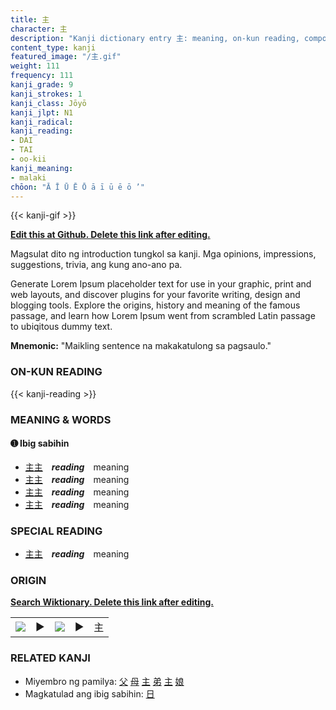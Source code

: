 ```yaml
---
title: 主
character: 主
description: "Kanji dictionary entry 主: meaning, on-kun reading, compounds, origin, related kanji"
content_type: kanji
featured_image: "/主.gif"
weight: 111
frequency: 111
kanji_grade: 9
kanji_strokes: 1
kanji_class: Jōyō
kanji_jlpt: N1
kanji_radical: 
kanji_reading: 
- DAI
- TAI
- oo-kii
kanji_meaning:
- malaki
chōon: "Ā Ī Ū Ē Ō ā ī ū ē ō ’"
---
```

[//]: # (Don't edit the line below. Kanji animated GIF code is automatically generated.)
{{< kanji-gif >}}

[//]: # (Edit below this line.)

**[Edit this at Github. Delete this link after editing.](https://github.com/tim0g/tim/tree/main/content/kanji/主/index.md)**

Magsulat dito ng introduction tungkol sa kanji. Mga opinions, impressions, suggestions, trivia, ang kung ano-ano pa.

Generate Lorem Ipsum placeholder text for use in your graphic, print and web layouts, and discover plugins for your favorite writing, design and blogging tools. Explore the origins, history and meaning of the famous passage, and learn how Lorem Ipsum went from scrambled Latin passage to ubiqitous dummy text.
 
**Mnemonic:** "Maikling sentence na makakatulong sa pagsaulo."

### ON-KUN READING

[//]: # (Don't edit the line below. ON-KUN READING code is automatically generated.)
{{< kanji-reading >}}

### MEANING & WORDS

#### ➊ **Ibig sabihin**
  - [主](../主)[主](../主)　***reading***　meaning
  - [主](../主)[主](../主)　***reading***　meaning
  - [主](../主)[主](../主)　***reading***　meaning
  - [主](../主)[主](../主)　***reading***　meaning

### SPECIAL READING
  - [主](../主)[主](../主)　***reading***　meaning

### ORIGIN

**[Search Wiktionary. Delete this link after editing.](https://wiktionary.org/wiki/主)**
<table class="kanji-table"><tr><td>
<img src="60px-主-bronze.svg.png">
</td><td>▶</td><td>
<img src="60px-主-oracle.svg.png">
</td><td>▶</td>
<td class="kanji-origin">主</td>
</tr></table>

### RELATED KANJI
- Miyembro ng pamilya: [父](../父) [母](../母) [主](../主) [弟](../弟) [主](../主) [娘](../娘)
- Magkatulad ang ibig sabihin: [日](../日)
